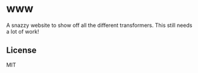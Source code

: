 # www

A snazzy website to show off all the different transformers.  This still needs a lot of work!

## License

  MIT
